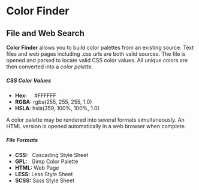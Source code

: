 # Color Finder

## File and Web Search

**Color Finder** allows you to build color palettes from an existing source. Text files and web pages including .css urls are both valid sources. The file is opened and parsed to locate valid CSS color values. All unique colors are then converted into a _color palette_.

##### CSS Color Values

+ **Hex:**&nbsp;&nbsp;&nbsp;&nbsp; #FFFFFF
+ **RGBA:** rgba(255, 255, 255, 1.0)
+ **HSLA**: hsla(359, 100%, 100%, 1.0)

A color palette may be rendered into several formats simultaneously. An HTML version is opened automatically in a web browser when complete.

##### File Formats
+ **CSS:** &nbsp;&nbsp;Cascading Style Sheet
+ **GPL:** &nbsp;&nbsp;Gimp Color Palette
+ **HTML:** Web Page
+ **LESS:** Less Style Sheet
+ **SCSS:** Sass Style Sheet
